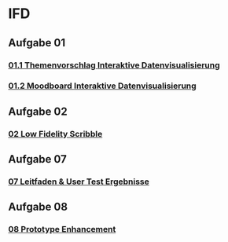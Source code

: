 # IFD

## Aufgabe 01
### [01.1 Themenvorschlag **Interaktive Datenvisualisierung**](docs/Aufgaben/Aufgabe01/Themenvorschlag.md)
### [01.2 Moodboard **Interaktive Datenvisualisierung**](docs/Aufgaben/Aufgabe01/Moodboard.png)

## Aufgabe 02
### [02 Low Fidelity Scribble](docs/Aufgaben/Aufgabe02/lowfidscribble.jpg)

## Aufgabe 07
### [07 Leitfaden & User Test Ergebnisse](docs/Aufgaben/Aufgabe07/leitfadenetc.md)

## Aufgabe 08
### [08 Prototype Enhancement](docs/Aufgaben/Aufgabe08/aufgabe08.md)
